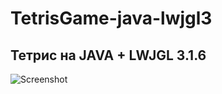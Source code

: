 # TetrisGame-java-lwjgl3
## Тетрис на JAVA + LWJGL 3.1.6
![Screenshot](http://my-files.ru/Get/g9s2gz/Screen_tetris.jpg)
